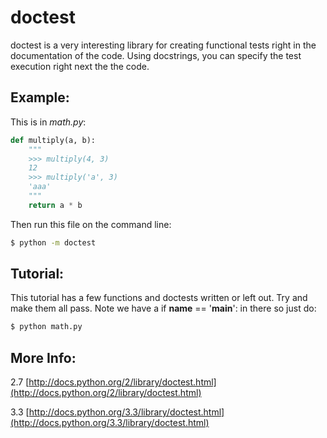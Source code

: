 doctest
========

doctest is a very interesting library for creating functional tests right in the documentation of the code. Using docstrings, you can specify the test execution right next the the code.

Example:
--------

This is in _math.py_:
```python
def multiply(a, b):
    """
    >>> multiply(4, 3)
    12
    >>> multiply('a', 3)
    'aaa'
    """
    return a * b
```

Then run this file on the command line:

```bash
$ python -m doctest
```

Tutorial:
---------

This tutorial has a few functions and doctests written or left out. 
Try and make them all pass. Note we have a if __name__ == '__main__': in there so just do:

```bash
$ python math.py
```

More Info:
----------

2.7 [http://docs.python.org/2/library/doctest.html](http://docs.python.org/2/library/doctest.html)

3.3 [http://docs.python.org/3.3/library/doctest.html](http://docs.python.org/3.3/library/doctest.html)
